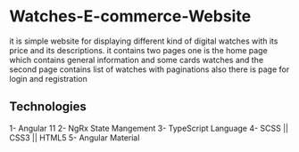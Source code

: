 # Watches-E-commerce-Website
it is simple website for displaying different kind of digital watches with its price and its descriptions.
it contains two pages one is the home page which contains general information and some cards watches
and the second page contains list of watches with paginations
also there is page for login and registration



## Technologies 
1- Angular 11
2- NgRx State Mangement
3- TypeScript Language
4- SCSS || CSS3 || HTML5
5- Angular Material
